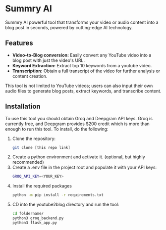 # Summry AI

  Summry AI  powerful tool that transforms your video or audio content into a blog post in seconds, powered by cutting-edge AI technology.


## Features

- **Video-to-Blog conversion:** Easily convert any YouTube video into a blog post with just the video's URL.
- **Keyword Extraction:** Extract top 10 keywords from a youtube video.
- **Transcription:** Obtain a full transcript of the video for further analysis or content creation.

This tool is not limited to YouTube videos; users can also input their own audio files to generate blog posts, extract keywords, and transcribe content.

## Installation

To use this tool you should obtain Groq and Deepgram API keys. Groq is currently free, and Deepgram provides $200 credit which is more than enough to run this tool.
To install, do the following:
1. Clone the repository:
   ```bash
   git clone [this repo link]
   ```
2. Create a python environment and activate it. (optional, but highly recommended)
3. Create a .env file in the project root and populate it with your API keys:
   ```bash
   GROQ_API_KEY=<YOUR_KEY>
   ```
3. Install the required packages
   ```bash
   python -m pip install -r requirements.txt
   ```
4. CD into the youtube2blog directory and run the tool:
   ```bash
   cd foldername/
   python3 groq_backend.py
   python3 flask_app.py
   ```
